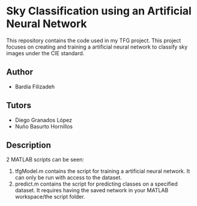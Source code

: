 # Sky Classification using an Artificial Neural Network
This repository contains the code used in my TFG project. This project focuses on creating and training a artificial neural network to classify sky images under the CIE standard.

## Author
* Bardia Filizadeh

## Tutors
* Diego Granados López
* Nuño Basurto Hornillos


## Description
2 MATLAB scripts can be seen:

  1. tfgModel.m contains the script for training a artificial neural network. It can only be run with access to the dataset.
  2. predict.m contains the script for predicting classes on a specified dataset. It requires having the saved network in your MATLAB workspace/the script folder.

